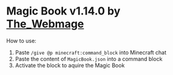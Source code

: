 # Magic Book v1.14.0 by [The_Webmage](https://github.com/TheWebmage)

How to use:  
1. Paste `/give @p minecraft:command_block` into Minecraft chat  
2. Paste the content of `MagicBook.json` into a command block  
3. Activate the block to aquire the Magic Book  

